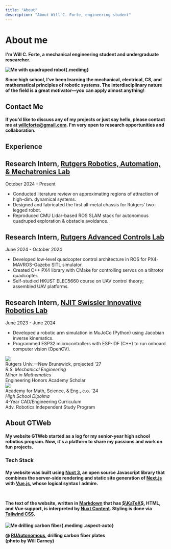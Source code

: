 ```yaml
---
title: "About"
description: "About Will C. Forte, engineering student"
---
```


# About me

<h4>

<div class="my-5">

I'm Will C. Forte, a mechanical engineering student and undergraduate researcher.

![Me with quadruped robot](/img/me/me_with_quadruped.jpg){.medimg}

<!-- ![Me drilling carbon fiber](DSC09626.jpg){.smallimg} -->

Since high school, I've been learning the mechanical, electrical, CS, and mathematical principles of robotic systems. The interdisciplinary nature of the field is a great motivator—you can apply almost anything!

</div>

## Contact Me

#### If you'd like to discuss any of my projects or just say hello, please contact me at <span class="link">[willcforte@gmail.com](mailto:willcforte@gmail.com)</span>. I'm very open to research opportunities and collaboration.

<!-- ## Interests

<h4>

* Robotic simulation (MuJoCo)
* CAD (Onshape/Fusion360)
* Programming and web development (Java/C++, Flutter)
* Technical writing ($\LaTeX$)

</h4> -->

<!-- <br> -->

<!-- #### Check out my <span class="link">[self-study](/self-study)</span> page to see what I'm attempting to learn next. -->

## Experience

<!-- Rutgers Robotics Intern -->
<div class="bg-cream-dark-accent border-4 border-black px-3 py-2 mb-6">
    <h2 class="text-2xl font-semibold inline link">Research Intern, <a href="https://coewww.rutgers.edu/~jgyi/">Rutgers Robotics, Automation, & Mechatronics Lab</a></h2>
    <p class="italic">October 2024 - Present</p>
    <ul class="pl-5 mt-2 space-y-1">
        <li>Conducted literature review on approximating regions of attraction of high-dim. dynamical systems.</li>
        <li>Designed and fabricated the first all-metal chassis for Rutgers’ two-legged robot.</li>
        <li>Reproduced CMU Lidar-based ROS SLAM stack for autonomous quadruped exploration & obstacle avoidance.</li>
    </ul>
</div>

<!-- Rutgers Advanced Controls Intern -->
<div class="bg-cream-dark-accent border-4 border-black px-3 py-2 mb-6">
    <h2 class="text-2xl font-semibold inline link">Research Intern, <a href="https://www.laurentburlion.com/">Rutgers Advanced Controls Lab</a></h2>
    <p class="italic">June 2024 - October 2024</p>
    <ul class="pl-5 mt-2 space-y-1">
        <li>Developed low-level quadcopter control architecture in ROS for PX4-MAVROS-Gazebo SITL simulator.</li>
        <li>Created C++ PX4 library with CMake for controlling servos on a tiltrotor quadcopter.</li>
        <li>Self-studied HKUST ELEC5660 course on UAV control theory; assembled UAV platforms.</li>
    </ul>
</div>

<!-- NJIT Intern -->
<div class="bg-cream-dark-accent border-4 border-black px-3 py-2 mb-6">
    <h2 class="text-2xl font-semibold inline link">Research Intern, <a href="https://innovative-robotics.github.io/">NJIT Swissler Innovative Robotics Lab</a></h2>
    <p class="italic">June 2023 - June 2024</p>
    <ul class="pl-5 mt-2 space-y-1">
        <li>Developed a robotic arm simulation in MuJoCo (Python) using Jacobian inverse kinematics.</li>
        <li>Programmed ESP32 microcontrollers with ESP-IDF (C++) to run onboard computer vision (OpenCV).</li>
    </ul>
</div>

<!-- Education -->
<!-- <div>
    <h2 class="text-2xl font-semibold">Education</h2>
    <p class="italic">Rutgers University–New Brunswick</p>
    <ul class="list-disc pl-5 mt-2 space-y-1">
        <li>Engineering Honors Academy Scholar (top 50 incoming engineering students).</li>
        <li>Researcher at Robotics and Automation Lab; Hardware Team Member at RUAutonomous.</li>
        <li>Relevant Coursework: Honors Linear Algebra, Honors Calculus III, CAD, Leadership Comm.</li>
    </ul>
    <i>Academy of Math, Science, and Engineering, Rockaway, NJ</i>
    <ul class="list-disc pl-5 mt-2 space-y-1">
        <li>3.97 GPA; 1550 SAT (99th+ percentile).</li>
        <li>Completed 4-year CAD/product development curriculum, FTC robotics, and robotics independent study.</li>
    </ul>
</div> -->

<!-- EDUCATION -->
<div class="flex flex-col sm:flex-row items-center sm:items-start gap-4 sm:gap-6 mt-10 centerelement">
<img src="media/RENGHON_V_RED_BLACK.svg" class="w-32 sm:w-32 mb-4 sm:mb-0 mr-6 centerelement">
<div class="text-center sm:text-left">
Rutgers Univ.—New Brunswick, projected '27
<br>
<i>B.S. Mechanical Engineering</i>
<br>
<i>Minor in Mathematics</i>
<br>
Engineering Honors Academy Scholar
</div>
</div>

<!-- EDUCATION -->
<div class="flex flex-col sm:flex-row items-center sm:items-start gap-4 sm:gap-6 mt-10 centerelement">
<img src="media/Academy_for_Mathematics,_Science,_and_Engineering_Logo.png" class="w-32 sm:w-32 mb-4 sm:mb-0 mr-6 centerelement">
<div class="text-center sm:text-left">
Academy for Math, Science, & Eng., c.o. '24
<br>
<i>High School Dipolma</i>
<br>
4-Year CAD/Engineering Curriculum
<br>
Adv. Robotics Independent Study Program
</div>
</div>

<!-- ## Links

<h4>

* <span class="link">[LinkedIn](https://www.linkedin.com/in/willcforte/)</span>
* <span class="link">[GitHub](https://github.com/willcforte)</span>
* <span class="link">[Instagram](https://www.instagram.com/willcforte/)</span> (Nothing Yet)
* <span class="link">[YouTube](https://www.youtube.com/@willcforte)</span> (Nothing Yet)

</h4> -->

## About GTWeb

#### My website GTWeb started as a log for my senior-year high school robotics program. Now, it's a platform to share my passions and work on fun projects.

### Tech Stack

<h4>

My website was built using [Nuxt 3](https://nuxt.com/blog/v3), an open source Javascript library that combines the server-side rendering and static site generation of [Next.js](https://nextjs.org/) with [Vue.js](https://vuejs.org/), whose logical syntax I admire.

<br>

The text of the website, written in [Markdown](https://en.wikipedia.org/wiki/Markdown) that has [$\KaTeX$](https://katex.org/), HTML, and Vue support, is interpreted by [Nuxt Content](https://content.nuxtjs.org/). Styling is done via [Tailwind CSS](https://tailwindcss.com/).

</h4>

</h4>

<h4 class="centerelement flex-col">

![Me drilling carbon fiber](/img/me/DSC09626.jpg){.medimg .aspect-auto}

@ <a href="https://aiaa.rutgers.edu/ruautonomous.html">RUAutonomous</a>, drilling carbon fiber plates<br>(photo by Will Carney)

</h4>
